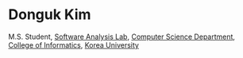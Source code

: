 # Donguk Kim
M.S. Student,
[Software Analysis Lab](https://prl.korea.ac.kr),
[Computer Science Department](https://cs.korea.ac.kr),
[College of Informatics](https://info.korea.ac.kr),
[Korea University](https://korea.ac.kr)